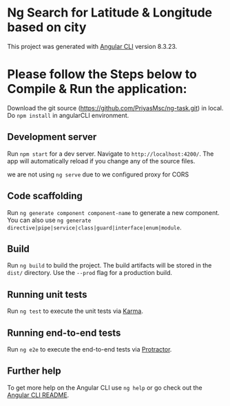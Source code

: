 # Ng Search for Latitude & Longitude based on city

This project was generated with [Angular CLI](https://github.com/angular/angular-cli) version 8.3.23.

# Please follow the Steps below to Compile & Run the application:

Download the git source (https://github.com/PriyasMsc/ng-task.git) in local.
Do `npm install` in angularCLI environment.

## Development server

Run `npm start` for a dev server. Navigate to `http://localhost:4200/`. The app will automatically reload if you change any of the source files.

we are not using `ng serve` due to we configured proxy for CORS

## Code scaffolding

Run `ng generate component component-name` to generate a new component. You can also use `ng generate directive|pipe|service|class|guard|interface|enum|module`.

## Build

Run `ng build` to build the project. The build artifacts will be stored in the `dist/` directory. Use the `--prod` flag for a production build.

## Running unit tests

Run `ng test` to execute the unit tests via [Karma](https://karma-runner.github.io).

## Running end-to-end tests

Run `ng e2e` to execute the end-to-end tests via [Protractor](http://www.protractortest.org/).

## Further help

To get more help on the Angular CLI use `ng help` or go check out the [Angular CLI README](https://github.com/angular/angular-cli/blob/master/README.md).
